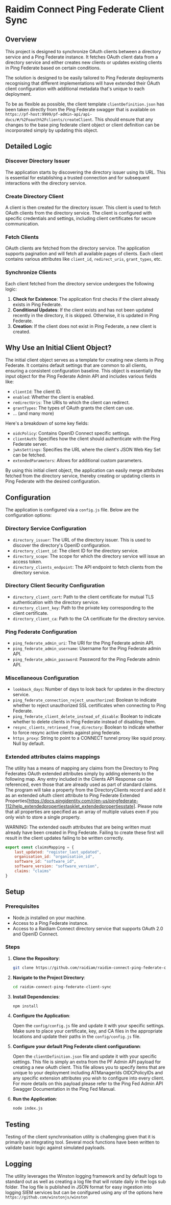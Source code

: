 # Raidim Connect Ping Federate Client Sync

## Overview

This project is designed to synchronize OAuth clients between a directory service and a Ping Federate instance. It fetches OAuth client data from a directory service and either creates new clients or updates existing clients in Ping Federate based on certain conditions.

The solution is designed to be easily tailored to Ping Federate deployments recognising that different implementations will have extended their OAuth client configuration with additional metadata that's unique to each deployment.

To be as flexible as possible, the client template `clientDefinition.json` has been taken directly from the Ping Federate swagger that is available on `https://pf-host:9999/pf-admin-api/api-docs/#/%2Foauth%2Fclients/createClient`. This should ensure that any changes to the base ping federate client object or client definition can be incorporated simply by updating this object.

## Detailed Logic

### Discover Directory Issuer

The application starts by discovering the directory issuer using its URL. This is essential for establishing a trusted connection and for subsequent interactions with the directory service.

### Create Directory Client

A client is then created for the directory issuer. This client is used to fetch OAuth clients from the directory service. The client is configured with specific credentials and settings, including client certificates for secure communication.

### Fetch Clients

OAuth clients are fetched from the directory service. The application supports pagination and will fetch all available pages of clients. Each client contains various attributes like `client_id`, `redirect_uris`, `grant_types`, etc.

### Synchronize Clients

Each client fetched from the directory service undergoes the following logic:

1. **Check for Existence**: The application first checks if the client already exists in Ping Federate.
2. **Conditional Updates**: If the client exists and has not been updated recently in the directory, it is skipped. Otherwise, it is updated in Ping Federate.
3. **Creation**: If the client does not exist in Ping Federate, a new client is created.

## Why Use an Initial Client Object?

The initial client object serves as a template for creating new clients in Ping Federate. It contains default settings that are common to all clients, ensuring a consistent configuration baseline. This object is essentially the input object for the Ping Federate Admin API and includes various fields like:

- `clientId`: The client ID.
- `enabled`: Whether the client is enabled.
- `redirectUris`: The URIs to which the client can redirect.
- `grantTypes`: The types of OAuth grants the client can use.
- ... (and many more)

Here's a breakdown of some key fields:

- `oidcPolicy`: Contains OpenID Connect specific settings.
- `clientAuth`: Specifies how the client should authenticate with the Ping Federate server.
- `jwksSettings`: Specifies the URL where the client's JSON Web Key Set can be fetched.
- `extendedParameters`: Allows for additional custom parameters.

By using this initial client object, the application can easily merge attributes fetched from the directory service, thereby creating or updating clients in Ping Federate with the desired configuration.

## Configuration

The application is configured via a `config.js` file. Below are the configuration options:

### Directory Service Configuration

- `directory_issuer`: The URL of the directory issuer. This is used to discover the directory's OpenID configuration.
- `directory_client_id`: The client ID for the directory service.
- `directory_scope`: The scope for which the directory service will issue an access token.
- `directory_clients_endpoint`: The API endpoint to fetch clients from the directory service.

### Directory Client Security Configuration

- `directory_client_cert`: Path to the client certificate for mutual TLS authentication with the directory service.
- `directory_client_key`: Path to the private key corresponding to the client certificate.
- `directory_client_ca`: Path to the CA certificate for the directory service.

### Ping Federate Configuration

- `ping_federate_admin_uri`: The URI for the Ping Federate admin API.
- `ping_federate_admin_username`: Username for the Ping Federate admin API.
- `ping_federate_admin_password`: Password for the Ping Federate admin API.

### Miscellaneous Configuration

- `lookback_days`: Number of days to look back for updates in the directory service.
- `ping_federate_connection_reject_unauthorized`: Boolean to indicate whether to reject unauthorized SSL certificates when connecting to Ping Federate.
- `ping_federate_client_delete_instead_of_disable`: Boolean to indicate whether to delete clients in Ping Federate instead of disabling them.
- `resync_clients_retrieved_from_directory`: Boolean to indicate whether to force resync active clients against ping federate.
- `https_proxy`: String to point to a CONNECT tunnel proxy like squid proxy. Null by default.

### Extended attributes claims mappings

The utility has a means of mapping any claims from the Directory to Ping Federates OAuth extended attributes simply by adding elements to the following map. Any entry included in the Clients API Response can be referenced, even those that are already used as part of standard claims. The program will take a property from the DirectoryClients record and add it as an extended oAuth client attribute to Ping Federate Extended Properties[https://docs.pingidentity.com/r/en-us/pingfederate-112/help_extendedpropertiestasklet_extendedpropertiesstate]. Please note that all properties are specified as an array of multiple values even if you only wish to store a single property.

WARNING: The extended oauth attributes that are being written must already have been created in Ping Federate. Failing to create these first will result in the client updates failing to be written correctly.

```Javascript
export const claimsMapping = {
    last_updated: "register_last_updated",
    organisation_id: "organisation_id",
    software_id: "software_id",
    software_version: "software_version",
    claims: "claims"
}
```

## Setup

### Prerequisites

- Node.js installed on your machine.
- Access to a Ping Federate instance.
- Access to a Raidiam Connect directory service that supports OAuth 2.0 and OpenID Connect.

### Steps

1. **Clone the Repository**:

   ```bash
   git clone https://github.com/raidiam/raidim-connect-ping-federate-client-sync.git
   ```

2. **Navigate to the Project Directory**:

   ```bash
   cd raidim-connect-ping-federate-client-sync
   ```

3. **Install Dependencies**:

   ```bash
   npm install
   ```

4. **Configure the Application**:

   Open the `config/config.js` file and update it with your specific settings. Make sure to place your certificate, key, and CA files in the appropriate locations and update their paths in the `config/config.js` file.

5. **Configure your default Ping Federate client configurationn**:

   Open the `clientDefinition.json` file and update it with your specific settings. This file is simply an extra from the PF Admin API payload for creating a new oAuth client. This file allows you to specify items that are unique to your deployment including ATManagerIds OIDCPolicyIDs and any specific extension attributes you wish to configure into every client. For more details on this payload please refer to the Ping Fed Admin API Swagger Documentation in the Ping Fed Manual.

6. **Run the Application**:

   ```bash
   node index.js
   ```

## Testing

Testing of the client synchronisation utility is challenging given that it is primarily an integrating tool. Several mock functions have been written to validate basic logic against simulated payloads.

## Logging

The utility leverages the Winston logging framework and by default logs to standard out as well as creating a log file that will rotate daily in the logs sub folder. The log file is published in JSON format for easy ingestion into logging SIEM services but can be conifgured using any of the options here `https://github.com/winstonjs/winston`
